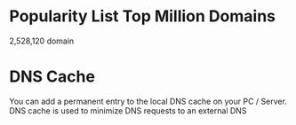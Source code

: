 # Popularity List Top Million Domains
2,528,120 domain

# DNS Cache
You can add a permanent entry to the local DNS cache on your PC / Server. DNS cache is used to minimize DNS requests to an external DNS
